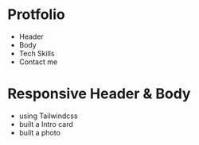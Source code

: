 # Protfolio

 - Header
 - Body 
 - Tech Skills
 - Contact me
 

 # Responsive Header & Body

 - using Tailwindcss
 - built a Intro card
 - built a photo